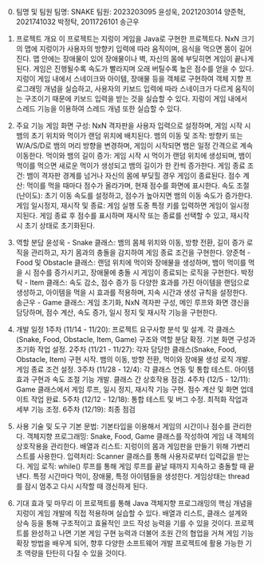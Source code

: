 0. 팀명 및 팀원
    팀명: SNAKE
    팀원: 2023203095 윤성욱, 2021203014 양준혁, 2021741032 박정탁, 2011726101 송근우

1. 프로젝트 개요
    이 프로젝트는 지렁이 게임을 Java로 구현한 프로젝트다. NxN 크기의 맵에 지렁이가 사용자의 방향키 입력에 따라 움직이며, 음식을 먹으면 몸이 길어진다. 맵 안에는 장애물이 있어 장애물이나 벽, 자신의 몸에 부딪히면 게임이 끝나게 된다. 게임은 진행될수록 속도가 빨라지며 오래 버틸수록 높은 점수를 얻을 수 있다. 지렁이 게임 내에서 스네이크와 아이템, 장애물 등을 객체로 구현하여 객체 지향 프로그래밍 개념을 실습하고, 사용자의 키보드 입력에 따라 스네이크가 다르게 움직이는 구조이기 때문에 키보드 입력을 받는 것을 실습할 수 있다. 지렁이 게임 내에서 스레드 기능을 이용하여 스레드 개념 또한 실습할 수 있다.

2. 주요 기능
    게임 화면 구성:
        NxN 격자판을 사용자 입력으로 설정하며, 게임 시작 시 뱀의 초기 위치와 먹이가 랜덤 위치에 배치된다.
    뱀의 이동 및 조작:
        방향키 또는 W/A/S/D로 뱀의 머리 방향을 변경하며, 게임이 시작되면 뱀은 일정 간격으로 계속 이동한다.
    먹이와 뱀의 길이 증가:
        게임 시작 시 먹이가 랜덤 위치에 생성되며, 뱀이 먹이를 먹으면 새로운 먹이가 생성되고 뱀의 길이가 한 칸씩 증가한다.
    게임 종료 조건:
        뱀이 격자판 경계를 넘거나 자신의 몸에 부딪힐 경우 게임이 종료된다.
    점수 계산:
        먹이를 먹을 때마다 점수가 올라가며, 현재 점수를 화면에 표시한다.
    속도 조절(난이도):
        초기 이동 속도를 설정하고, 점수가 높아지면 뱀의 이동 속도가 증가한다.
    게임 일시정지, 재시작 및 종료:
        게임 실행 도중 특정 키를 입력하면 게임이 일시정지된다. 게임 종료 후 점수를 표시하며 재시작 또는 종료를 선택할 수 있고, 재시작 시 초기 상태로 초기화된다.

3. 역할 분담
    윤성욱 - Snake 클래스:
        뱀의 몸체 위치와 이동, 방향 전환, 길이 증가 로직을 관리하고, 자기 몸과의 충돌을 감지하여 게임 종료 조건을 구현한다.
    양준혁 - Food 및 Obstacle 클래스:
        랜덤 위치에 먹이와 장애물을 생성하며, 뱀이 먹이를 먹을 시 점수를 증가시키고, 장애물에 충돌 시 게임이 종료되는 로직을 구현한다.
    박정탁 - Item 클래스:
        속도 감소, 점수 증가 등 다양한 효과를 가진 아이템을 랜덤으로 생성하고, 아이템을 먹을 시 효과를 적용하며, 지속 시간과 생성 규칙을 설정한다.
    송근우 - Game 클래스:
        게임 초기화, NxN 격자판 구성, 메인 루프와 화면 갱신을 담당하며, 점수 계산, 속도 증가, 일시 정지 및 재시작 기능을 구현한다.

4. 개발 일정
    1주차 (11/14 - 11/20):
        프로젝트 요구사항 분석 및 설계. 각 클래스(Snake, Food, Obstacle, Item, Game) 구조와 역할 분담 확정. 기본 화면 구성과 초기화 작업 설정.
    2주차 (11/21 - 11/27):
        각자 담당한 클래스(Snake, Food, Obstacle, Item) 구현 시작. 뱀의 이동, 방향 전환, 먹이와 장애물 생성 로직 개발. 게임 종료 조건 설정.
    3주차 (11/28 - 12/4):
        각 클래스 연동 및 통합 테스트. 아이템 효과 구현과 속도 조절 기능 개발. 클래스 간 상호작용 점검.
    4주차 (12/5 - 12/11):
        Game 클래스에서 게임 루프, 일시 정지, 재시작 기능 구현. 점수 계산 및 화면 업데이트 작업 완료.
    5주차 (12/12 - 12/18):
        통합 테스트 및 버그 수정. 최적화 작업과 세부 기능 조정.
    6주차 (12/19):
        최종 점검    

5. 사용 기술 및 도구
    기본 문법: 
        기본타입을 이용해서 게임의 시간이나 점수를 관리한다.
    객체지향 프로그래밍:
        Snake, Food, Game 클래스를 작성하여 게임 내 객체의 상호작용을 관리한다.
    배열과 리스트:
        지렁이의 몸과 게임판을 만들기 위해 가변리스트를 사용한다.
    입력처리:
        Scanner 클래스를 통해 사용자로부터 입력값을 받는다.
    게임 로직:
        while() 루프를 통해 게임 루프를 끝날 때까지 지속하고 충돌할 때 끝낸다. 특정 시간마다 먹이, 장애물, 특정 아이템들을 생성한다. 게임상태는 thread를 잠시 멈추고 다시 시작할 때 갱신하게 된다.

6. 기대 효과 및 마무리
    이 프로젝트를 통해 Java 객체지향 프로그래밍의 핵심 개념을 지렁이 게임 개발에 직접 적용하며 실습할 수 있다. 배열과 리스트, 클래스 설계와 상속 등을 통해 구조적이고 효율적인 코드 작성 능력을 기를 수 있을 것이다. 프로젝트를 완성하고 나면 기본 게임 구현 능력과 더불어 조원 간의 협업을 거쳐 게임 기능 확장 방법을 배우게 되어, 향후 다양한 소프트웨어 개발 프로젝트에 활용 가능한 기초 역량을 탄탄히 다질 수 있을 것이다.